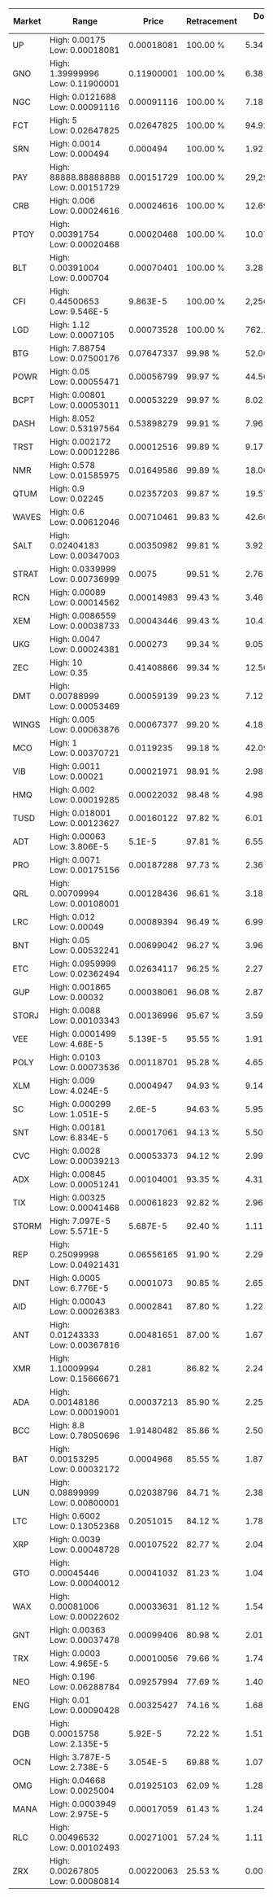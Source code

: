| Market | Range | Price| Retracement | Doubles to 50% |
| --- | --- | --- | --- | --- |
| UP | High: 0.00175<br />Low: 0.00018081 | 0.00018081 | 100.00 % | 5.34 |
| GNO | High: 1.39999996<br />Low: 0.11900001 | 0.11900001 | 100.00 % | 6.38 |
| NGC | High: 0.0121688<br />Low: 0.00091116 | 0.00091116 | 100.00 % | 7.18 |
| FCT | High: 5<br />Low: 0.02647825 | 0.02647825 | 100.00 % | 94.92 |
| SRN | High: 0.0014<br />Low: 0.000494 | 0.000494 | 100.00 % | 1.92 |
| PAY | High: 88888.88888888<br />Low: 0.00151729 | 0.00151729 | 100.00 % | 29,291,991.12 |
| CRB | High: 0.006<br />Low: 0.00024616 | 0.00024616 | 100.00 % | 12.69 |
| PTOY | High: 0.00391754<br />Low: 0.00020468 | 0.00020468 | 100.00 % | 10.07 |
| BLT | High: 0.00391004<br />Low: 0.000704 | 0.00070401 | 100.00 % | 3.28 |
| CFI | High: 0.44500653<br />Low: 9.546E-5 | 9.863E-5 | 100.00 % | 2,256.42 |
| LGD | High: 1.12<br />Low: 0.0007105 | 0.00073528 | 100.00 % | 762.10 |
| BTG | High: 7.88754<br />Low: 0.07500176 | 0.07647337 | 99.98 % | 52.06 |
| POWR | High: 0.05<br />Low: 0.00055471 | 0.00056799 | 99.97 % | 44.50 |
| BCPT | High: 0.00801<br />Low: 0.00053011 | 0.00053229 | 99.97 % | 8.02 |
| DASH | High: 8.052<br />Low: 0.53197564 | 0.53898279 | 99.91 % | 7.96 |
| TRST | High: 0.002172<br />Low: 0.00012286 | 0.00012516 | 99.89 % | 9.17 |
| NMR | High: 0.578<br />Low: 0.01585975 | 0.01649586 | 99.89 % | 18.00 |
| QTUM | High: 0.9<br />Low: 0.02245 | 0.02357203 | 99.87 % | 19.57 |
| WAVES | High: 0.6<br />Low: 0.00612046 | 0.00710461 | 99.83 % | 42.66 |
| SALT | High: 0.02404183<br />Low: 0.00347003 | 0.00350982 | 99.81 % | 3.92 |
| STRAT | High: 0.0339999<br />Low: 0.00736999 | 0.0075 | 99.51 % | 2.76 |
| RCN | High: 0.00089<br />Low: 0.00014562 | 0.00014983 | 99.43 % | 3.46 |
| XEM | High: 0.0086559<br />Low: 0.00038733 | 0.00043446 | 99.43 % | 10.41 |
| UKG | High: 0.0047<br />Low: 0.00024381 | 0.000273 | 99.34 % | 9.05 |
| ZEC | High: 10<br />Low: 0.35 | 0.41408866 | 99.34 % | 12.50 |
| DMT | High: 0.00788999<br />Low: 0.00053469 | 0.00059139 | 99.23 % | 7.12 |
| WINGS | High: 0.005<br />Low: 0.00063876 | 0.00067377 | 99.20 % | 4.18 |
| MCO | High: 1<br />Low: 0.00370721 | 0.0119235 | 99.18 % | 42.09 |
| VIB | High: 0.0011<br />Low: 0.00021 | 0.00021971 | 98.91 % | 2.98 |
| HMQ | High: 0.002<br />Low: 0.00019285 | 0.00022032 | 98.48 % | 4.98 |
| TUSD | High: 0.018001<br />Low: 0.00123627 | 0.00160122 | 97.82 % | 6.01 |
| ADT | High: 0.00063<br />Low: 3.806E-5 | 5.1E-5 | 97.81 % | 6.55 |
| PRO | High: 0.0071<br />Low: 0.00175156 | 0.00187288 | 97.73 % | 2.36 |
| QRL | High: 0.00709994<br />Low: 0.00108001 | 0.00128436 | 96.61 % | 3.18 |
| LRC | High: 0.012<br />Low: 0.00049 | 0.00089394 | 96.49 % | 6.99 |
| BNT | High: 0.05<br />Low: 0.00532241 | 0.00699042 | 96.27 % | 3.96 |
| ETC | High: 0.0959999<br />Low: 0.02362494 | 0.02634117 | 96.25 % | 2.27 |
| GUP | High: 0.001865<br />Low: 0.00032 | 0.00038061 | 96.08 % | 2.87 |
| STORJ | High: 0.0088<br />Low: 0.00103343 | 0.00136996 | 95.67 % | 3.59 |
| VEE | High: 0.0001499<br />Low: 4.68E-5 | 5.139E-5 | 95.55 % | 1.91 |
| POLY | High: 0.0103<br />Low: 0.00073536 | 0.00118701 | 95.28 % | 4.65 |
| XLM | High: 0.009<br />Low: 4.024E-5 | 0.0004947 | 94.93 % | 9.14 |
| SC | High: 0.000299<br />Low: 1.051E-5 | 2.6E-5 | 94.63 % | 5.95 |
| SNT | High: 0.00181<br />Low: 6.834E-5 | 0.00017061 | 94.13 % | 5.50 |
| CVC | High: 0.0028<br />Low: 0.00039213 | 0.00053373 | 94.12 % | 2.99 |
| ADX | High: 0.00845<br />Low: 0.00051241 | 0.00104001 | 93.35 % | 4.31 |
| TIX | High: 0.00325<br />Low: 0.00041468 | 0.00061823 | 92.82 % | 2.96 |
| STORM | High: 7.097E-5<br />Low: 5.571E-5 | 5.687E-5 | 92.40 % | 1.11 |
| REP | High: 0.25099998<br />Low: 0.04921431 | 0.06556165 | 91.90 % | 2.29 |
| DNT | High: 0.0005<br />Low: 6.776E-5 | 0.0001073 | 90.85 % | 2.65 |
| AID | High: 0.00043<br />Low: 0.00026383 | 0.0002841 | 87.80 % | 1.22 |
| ANT | High: 0.01243333<br />Low: 0.00367816 | 0.00481651 | 87.00 % | 1.67 |
| XMR | High: 1.10009994<br />Low: 0.15666671 | 0.281 | 86.82 % | 2.24 |
| ADA | High: 0.00148186<br />Low: 0.00019001 | 0.00037213 | 85.90 % | 2.25 |
| BCC | High: 8.8<br />Low: 0.78050696 | 1.91480482 | 85.86 % | 2.50 |
| BAT | High: 0.00153295<br />Low: 0.00032172 | 0.0004968 | 85.55 % | 1.87 |
| LUN | High: 0.08899999<br />Low: 0.00800001 | 0.02038796 | 84.71 % | 2.38 |
| LTC | High: 0.6002<br />Low: 0.13052368 | 0.2051015 | 84.12 % | 1.78 |
| XRP | High: 0.0039<br />Low: 0.00048728 | 0.00107522 | 82.77 % | 2.04 |
| GTO | High: 0.00045446<br />Low: 0.00040012 | 0.00041032 | 81.23 % | 1.04 |
| WAX | High: 0.00081006<br />Low: 0.00022602 | 0.00033631 | 81.12 % | 1.54 |
| GNT | High: 0.00363<br />Low: 0.00037478 | 0.00099406 | 80.98 % | 2.01 |
| TRX | High: 0.0003<br />Low: 4.965E-5 | 0.00010056 | 79.66 % | 1.74 |
| NEO | High: 0.196<br />Low: 0.06288784 | 0.09257994 | 77.69 % | 1.40 |
| ENG | High: 0.01<br />Low: 0.00090428 | 0.00325427 | 74.16 % | 1.68 |
| DGB | High: 0.00015758<br />Low: 2.135E-5 | 5.92E-5 | 72.22 % | 1.51 |
| OCN | High: 3.787E-5<br />Low: 2.738E-5 | 3.054E-5 | 69.88 % | 1.07 |
| OMG | High: 0.04668<br />Low: 0.0025004 | 0.01925103 | 62.09 % | 1.28 |
| MANA | High: 0.0003949<br />Low: 2.975E-5 | 0.00017059 | 61.43 % | 1.24 |
| RLC | High: 0.00496532<br />Low: 0.00102493 | 0.00271001 | 57.24 % | 1.11 |
| ZRX | High: 0.00267805<br />Low: 0.00080814 | 0.00220063 | 25.53 % | 0.00 |
